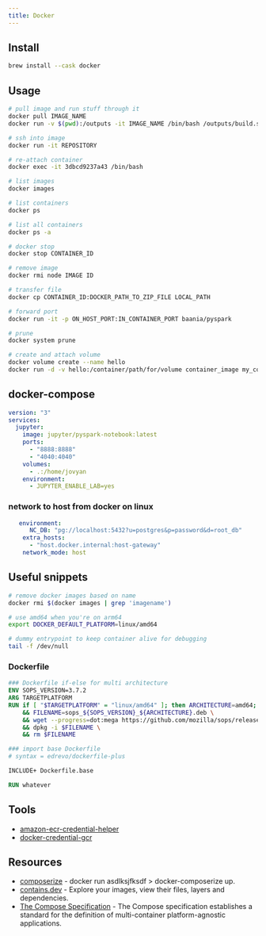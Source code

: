```yaml
---
title: Docker
---
```


## Install

```bash
brew install --cask docker
```

## Usage

```bash
# pull image and run stuff through it
docker pull IMAGE_NAME
docker run -v $(pwd):/outputs -it IMAGE_NAME /bin/bash /outputs/build.sh

# ssh into image
docker run -it REPOSITORY

# re-attach container
docker exec -it 3dbcd9237a43 /bin/bash

# list images
docker images

# list containers
docker ps

# list all containers
docker ps -a

# docker stop
docker stop CONTAINER_ID

# remove image
docker rmi node IMAGE ID

# transfer file
docker cp CONTAINER_ID:DOCKER_PATH_TO_ZIP_FILE LOCAL_PATH

# forward port
docker run -it -p ON_HOST_PORT:IN_CONTAINER_PORT baania/pyspark

# prune
docker system prune

# create and attach volume
docker volume create --name hello
docker run -d -v hello:/container/path/for/volume container_image my_command
```

## docker-compose

```yaml
version: "3"
services:
  jupyter:
    image: jupyter/pyspark-notebook:latest
    ports:
      - "8888:8888"
      - "4040:4040"
    volumes:
      - .:/home/jovyan
    environment:
      - JUPYTER_ENABLE_LAB=yes
```

### network to host from docker on linux

```yaml
   environment:
      NC_DB: "pg://localhost:5432?u=postgres&p=password&d=root_db"
    extra_hosts:
      - "host.docker.internal:host-gateway"
    network_mode: host
```

## Useful snippets

```bash
# remove docker images based on name
docker rmi $(docker images | grep 'imagename')

# use amd64 when you're on arm64
export DOCKER_DEFAULT_PLATFORM=linux/amd64

# dummy entrypoint to keep container alive for debugging
tail -f /dev/null
```

### Dockerfile

```Dockerfile
### Dockerfile if-else for multi architecture
ENV SOPS_VERSION=3.7.2
ARG TARGETPLATFORM
RUN if [ "$TARGETPLATFORM" = "linux/amd64" ]; then ARCHITECTURE=amd64; elif [ "$TARGETPLATFORM" = "linux/arm64" ]; then ARCHITECTURE=arm64; else ARCHITECTURE=amd64; fi \
    && FILENAME=sops_${SOPS_VERSION}_${ARCHITECTURE}.deb \
    && wget --progress=dot:mega https://github.com/mozilla/sops/releases/download/v$SOPS_VERSION/$FILENAME \
    && dpkg -i $FILENAME \
    && rm $FILENAME

### import base Dockerfile
# syntax = edrevo/dockerfile-plus

INCLUDE+ Dockerfile.base

RUN whatever
```

## Tools

- [amazon-ecr-credential-helper](https://github.com/awslabs/amazon-ecr-credential-helper)
- [docker-credential-gcr](https://github.com/GoogleCloudPlatform/docker-credential-gcr)

## Resources

- [composerize](https://www.composerize.com) - docker run asdlksjfksdf > docker-composerize up.
- [contains.dev](https://contains.dev/) - Explore your images, view their files, layers and dependencies.
- [The Compose Specification](https://github.com/compose-spec/compose-spec/blob/master/spec.md) - The Compose specification establishes a standard for the definition of multi-container platform-agnostic applications.

```

```
